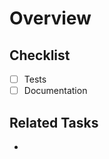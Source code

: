 # Overview

<!-- Describe what this PR is adding / changing and why it is done -->

## Checklist

- [ ] Tests
- [ ] Documentation

## Related Tasks

<!-- Link the task that is related to this if applicable. If not, remove this section. -->

* 


